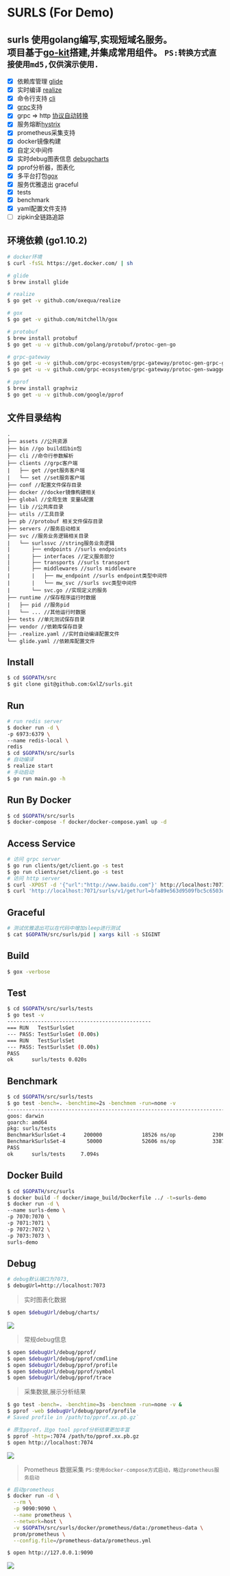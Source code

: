 # SURLS (For Demo)

surls 使用golang编写,实现短域名服务。  
项目基于[go-kit](https://github.com/go-kit/kit)搭建,并集成常用组件。
`PS:转换方式直接使用md5,仅供演示使用.`
---

- [x] 依赖库管理 [glide](https://github.com/Masterminds/glide)
- [x] 实时编译 [realize](https://github.com/oxequa/realize)
- [x] 命令行支持 [cli](https://github.com/urfave/cli)
- [x] [grpc](https://github.com/grpc/grpc)支持 
- [x] grpc => http [协议自动转换](https://github.com/grpc-ecosystem/grpc-gateway)
- [x] 服务熔断[hystrix](https://github.com/afex/hystrix-go) 
- [x] prometheus采集支持
- [x] docker镜像构建
- [x] 自定义中间件
- [x] 实时debug图表信息 [debugcharts](https://github.com/mkevac/debugcharts)
- [x] pprof分析器，图表化
- [x] 多平台打包[gox](https://github.com/mitchellh/gox)
- [x] 服务优雅退出 graceful
- [x] tests
- [x] benchmark
- [x] yaml配置文件支持
- [ ] zipkin全链路追踪

## 环境依赖 (go1.10.2)
```bash
# docker环境
$ curl -fsSL https://get.docker.com/ | sh

# glide
$ brew install glide

# realize
$ go get -v github.com/oxequa/realize

# gox
$ go get -v github.com/mitchellh/gox

# protobuf
$ brew install protobuf
$ go get -u -v github.com/golang/protobuf/protoc-gen-go

# grpc-gateway
$ go get -u -v github.com/grpc-ecosystem/grpc-gateway/protoc-gen-grpc-gateway
$ go get -u -v github.com/grpc-ecosystem/grpc-gateway/protoc-gen-swagger

# pprof
$ brew install graphviz
$ go get -u -v github.com/google/pprof
```

## 文件目录结构
```
.
├── assets //公共资源
├── bin //go build后bin包
├── cli //命令行参数解析
├── clients //grpc客户端
|   ├── get //get服务客户端
|   └── set //set服务客户端
├── conf //配置文件保存目录
├── docker //docker镜像构建相关
├── global //全局生效 变量&配置
├── lib //公共库目录
├── utils //工具目录
├── pb //protobuf 相关文件保存目录
├── servers //服务启动相关
├── svc //服务业务逻辑相关目录
|   └── surlssvc //string服务业务逻辑
|       ├── endpoints //surls endpoints
|       ├── interfaces //定义服务部分
|       ├── transports //surls transport
|       ├── middlewares //surls middleware
|       |   ├── mw_endpoint //surls endpoint类型中间件
|       |   └── mw_svc //surls svc类型中间件
|       └── svc.go //实现定义的服务
├── runtime //保存程序运行时数据
|   ├── pid //服务pid
|   └── ... //其他运行时数据
├── tests //单元测试保存目录
├── vendor //依赖库保存目录
├── .realize.yaml //实时自动编译配置文件
└── glide.yaml //依赖库配置文件

```

## Install
```bash
$ cd $GOPATH/src
$ git clone git@github.com:GxlZ/surls.git
```

## Run
```bash
# run redis server
$ docker run -d \
-p 6973:6379 \
--name redis-local \
redis
$ cd $GOPATH/src/surls
# 自动编译
$ realize start
# 手动启动
$ go run main.go -h 
```

## Run By Docker
```bash
$ cd $GOPATH/src/surls
$ docker-compose -f docker/docker-compose.yaml up -d
```

## Access Service
```bash
# 访问 grpc server
$ go run clients/get/client.go -s test
$ go run clients/set/client.go -s test
# 访问 http server
$ curl -XPOST -d '{"url":"http://www.baidu.com"}' http://localhost:7071/surls/v1/set
$ curl 'http://localhost:7071/surls/v1/get?url=bfa89e563d9509fbc5c6503dd50faf2e'
```

## Graceful
```bash
# 测试优雅退出可以在代码中增加sleep进行测试
$ cat $GOPATH/src/surls/pid | xargs kill -s SIGINT
```

## Build
```bash
$ gox -verbose
```

## Test
```bash
$ cd $GOPATH/src/surls/tests
$ go test -v
-----------------------------------------------
=== RUN   TestSurlsGet
--- PASS: TestSurlsGet (0.00s)
=== RUN   TestSurlsSet
--- PASS: TestSurlsSet (0.00s)
PASS
ok  	surls/tests	0.020s

```

## Benchmark
```bash
$ cd $GOPATH/src/surls/tests
$ go test -bench=. -benchtime=2s -benchmem -run=none -v
----------------------------------------------------------------------------------------------------
goos: darwin
goarch: amd64
pkg: surls/tests
BenchmarkSurlsGet-4   	 200000             18526 ns/op            2306 B/op         41 allocs/op
BenchmarkSurlsSet-4   	  50000             52606 ns/op            3387 B/op         62 allocs/op
PASS
ok      surls/tests     7.094s
```

## Docker Build
```bash
$ cd $GOPATH/src/surls
$ docker build -f docker/image_build/Dockerfile ../ -t=surls-demo
$ docker run -d \
--name surls-demo \
-p 7070:7070 \
-p 7071:7071 \
-p 7072:7072 \
-p 7073:7073 \
surls-demo
```

## Debug
```bash
# debug默认端口为7073,
$ debugUrl=http://localhost:7073
```
>实时图表化数据
```bash
$ open $debugUrl/debug/charts/
```
<img src="assets/debug-charts.png" />

>常规debug信息
```bash
$ open $debugUrl/debug/pprof/
$ open $debugUrl/debug/pprof/cmdline
$ open $debugUrl/debug/pprof/profile
$ open $debugUrl/debug/pprof/symbol
$ open $debugUrl/debug/pprof/trace
```

>采集数据,展示分析结果
```bash
$ go test -bench=. -benchtime=3s -benchmem -run=none -v &
$ pprof -web $debugUrl/debug/pprof/profile
# Saved profile in /path/to/pprof.xx.pb.gz`
```

```bash
# 原生pprof，比go tool pprof分析结果更加丰富
$ pprof -http=:7074 /path/to/pprof.xx.pb.gz
$ open http://localhost:7074
```
<img src="assets/debug-pprof.png" />

>Prometheus 数据采集
`PS:使用docker-compose方式启动，略过prometheus服务启动`
```bash
# 启动prometheus
$ docker run -d \
  --rm \
  -p 9090:9090 \
  --name prometheus \
  --network=host \
  -v $GOPATH/src/surls/docker/prometheus/data:/prometheus-data \
  prom/prometheus \
  --config.file=/prometheus-data/prometheus.yml

$ open http://127.0.0.1:9090
```
<img src="assets/prometheus.png" />
